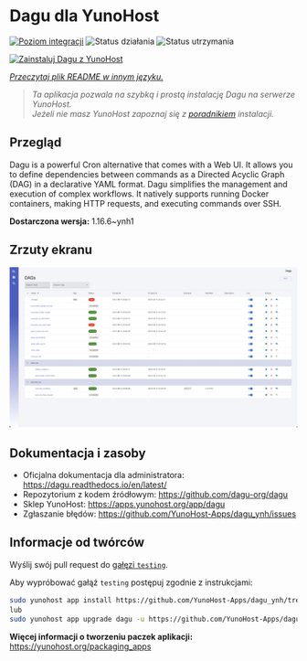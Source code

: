 <!--
To README zostało automatycznie wygenerowane przez <https://github.com/YunoHost/apps/tree/master/tools/readme_generator>
Nie powinno być ono edytowane ręcznie.
-->

# Dagu dla YunoHost

[![Poziom integracji](https://apps.yunohost.org/badge/integration/dagu)](https://ci-apps.yunohost.org/ci/apps/dagu/)
![Status działania](https://apps.yunohost.org/badge/state/dagu)
![Status utrzymania](https://apps.yunohost.org/badge/maintained/dagu)

[![Zainstaluj Dagu z YunoHost](https://install-app.yunohost.org/install-with-yunohost.svg)](https://install-app.yunohost.org/?app=dagu)

*[Przeczytaj plik README w innym języku.](./ALL_README.md)*

> *Ta aplikacja pozwala na szybką i prostą instalację Dagu na serwerze YunoHost.*  
> *Jeżeli nie masz YunoHost zapoznaj się z [poradnikiem](https://yunohost.org/install) instalacji.*

## Przegląd

Dagu is a powerful Cron alternative that comes with a Web UI. It allows you to define dependencies between commands as a Directed Acyclic Graph (DAG) in a declarative YAML format. Dagu simplifies the management and execution of complex workflows. It natively supports running Docker containers, making HTTP requests, and executing commands over SSH.


**Dostarczona wersja:** 1.16.6~ynh1

## Zrzuty ekranu

![Zrzut ekranu z Dagu](./doc/screenshots/screenshot.png)

## Dokumentacja i zasoby

- Oficjalna dokumentacja dla administratora: <https://dagu.readthedocs.io/en/latest/>
- Repozytorium z kodem źródłowym: <https://github.com/dagu-org/dagu>
- Sklep YunoHost: <https://apps.yunohost.org/app/dagu>
- Zgłaszanie błędów: <https://github.com/YunoHost-Apps/dagu_ynh/issues>

## Informacje od twórców

Wyślij swój pull request do [gałęzi `testing`](https://github.com/YunoHost-Apps/dagu_ynh/tree/testing).

Aby wypróbować gałąź `testing` postępuj zgodnie z instrukcjami:

```bash
sudo yunohost app install https://github.com/YunoHost-Apps/dagu_ynh/tree/testing --debug
lub
sudo yunohost app upgrade dagu -u https://github.com/YunoHost-Apps/dagu_ynh/tree/testing --debug
```

**Więcej informacji o tworzeniu paczek aplikacji:** <https://yunohost.org/packaging_apps>
